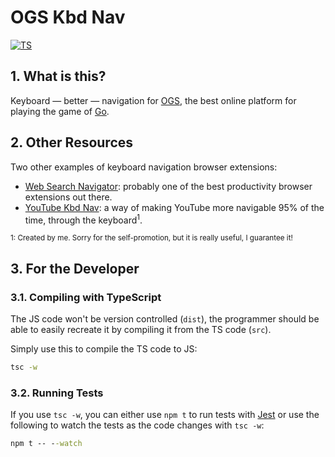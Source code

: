 # OGS Kbd Nav

[![TS][github_ci_badge]][github_actions]


[github_actions]: https://github.com/FanaroEngineering/ogs_kbd_nav/actions
[github_ci_badge]: https://github.com/FanaroEngineering/ogs_kbd_nav/workflows/TS/badge.svg

## 1. What is this?

Keyboard &mdash; better &mdash; navigation for [OGS][ogs], the best online platform for playing the game of [Go][go].


[go]: https://en.wikipedia.org/wiki/Go_(game)
[ogs]: https://online-go.com/

## 2. Other Resources

Two other examples of keyboard navigation browser extensions:

- [Web Search Navigator][web_search_navigator]: probably one of the best productivity browser extensions out there.
- [YouTube Kbd Nav][youtube_kbd_nav]: a way of making YouTube more navigable 95% of the time, through the keyboard<sup>1</sup>.


<sub>1: Created by me. Sorry for the self-promotion, but it is really useful, I guarantee it!</sub>


[web_search_navigator]: https://github.com/infokiller/web-search-navigator
[youtube_kbd_nav]: https://github.com/FanaroEngineering/youtube_kbd_nav

## 3. For the Developer

### 3.1. Compiling with TypeScript

The JS code won't be version controlled (`dist`), the programmer should be able to easily recreate it by compiling it from the TS code (`src`).

Simply use this to compile the TS code to JS:

```cmd
tsc -w
```

### 3.2. Running Tests

If you use `tsc -w`, you can either use `npm t` to run tests with [Jest][jest] or use the following to watch the tests as the code changes with `tsc -w`:

```cmd
npm t -- --watch
```


[jest]: https://jestjs.io/en/
